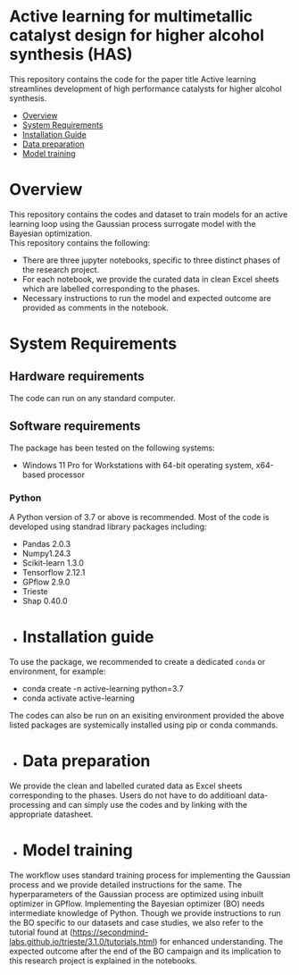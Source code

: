 # Active learning for multimetallic catalyst design for higher alcohol synthesis (HAS)

This repository contains the code for the paper title Active learning streamlines development of high performance catalysts for higher alcohol synthesis.

- [Overview](#overview)
- [System Requirements](#system-requirements)
- [Installation Guide](#installation-guide)
- [Data preparation](#data-preparation)
- [Model training](#training)

# Overview

This repository contains the codes and dataset to train models for an active learning loop using the Gaussian process surrogate model with the Bayesian optimization.  
This repository contains the following:

* There are three jupyter notebooks, specific to three distinct phases of the research project.
* For each notebook, we provide the curated data in clean Excel sheets which are labelled corresponding to the phases.
* Necessary instructions to run the model and expected outcome are provided as comments in the notebook.

# System Requirements

## Hardware requirements
The code can run on any standard computer.

## Software requirements
The package has been tested on the following systems:
+ Windows 11 Pro for Workstations with 64-bit operating system, x64-based processor

### Python

A Python version of 3.7 or above is recommended. Most of the code is developed using standrad library packages including:

* Pandas 2.0.3 
* Numpy1.24.3 
* Scikit-learn 1.3.0
* Tensorflow 2.12.1
* GPflow 2.9.0
* Trieste  
* Shap 0.40.0

- # Installation guide

To use the package, we recommended to create a dedicated `conda` or environment, for example:

* conda create -n active-learning python=3.7
* conda activate active-learning

The codes can also be run on an exisiting environment provided the above listed packages are systemically installed using pip or conda commands.

- # Data preparation

We provide the clean and labelled curated data as Excel sheets  corresponding to the phases. Users do not have to do additioanl data-processing and can simply use the codes and by linking with the appropriate datasheet.

- # Model training

The workflow uses standard training process for implementing the Gaussian process and we provide detailed instructions for the same. The hyperparameters of the Gaussian process are optimized using inbuilt optimizer in GPflow. Implementing the Bayesian optimizer (BO) needs intermediate knowledge of Python. Though we provide instructions to run the BO specific to our datasets and case studies, we also refer to the tutorial found at (https://secondmind-labs.github.io/trieste/3.1.0/tutorials.html) for enhanced understanding. The expected outcome after the end of the BO campaign and its implication to this research project is explained in the notebooks.














